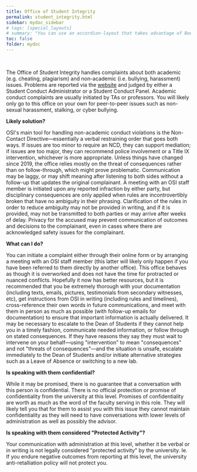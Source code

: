 ```yaml
---
title: Office of Student Integrity
permalink: student_integrity.html
sidebar: mydoc_sidebar
# tags: [special_layouts]
# summary: "You can use an accordion-layout that takes advantage of Bootstrap styling. This is useful for an FAQ page."
toc: false
folder: mydoc
---
```


<p>&nbsp;</p>

<p>The Office of Student Integrity handles complaints about both academic (e.g. cheating, plagiarism) and non-academic (i.e. bullying, harassment) issues. Problems are reported via the <a href="https://osi.gatech.edu/">website</a> and judged by either a Student Conduct Administrator or a Student Conduct Panel. Academic conduct complaints are usually initiated by TAs or professors. You will likely only go to this office on your own for peer-to-peer issues such as non-sexual harassment, stalking, or cyber bullying.</p>

<p><b>Likely solution?</b></p>
   <p>OSI's main tool for handling non-academic conduct violations is the Non-Contact Directive—essentially a verbal restraining order that goes both ways. If issues are too minor to require an NCD, they can support mediation; if issues are too major, they can recommend police involvement or a Title IX intervention, whichever is more appropriate. Unless things have changed since 2019, the office relies mostly on the threat of consequences rather than on follow-through, which might prove problematic. Communication may be laggy, or may shift meaning after listening to both sides without a follow-up that updates the original complainant. A meeting with an OSI staff member is initiated upon any reported infraction by either party, but disciplinary consequences are only applied when rules are incontrovertibly broken that have no ambiguity in their phrasing. Clarification of the rules in order to reduce ambiguity may not be provided in writing, and if it is provided, may not be transmitted to both parties or may arrive after weeks of delay. Privacy for the accused may prevent communication of outcomes and decisions to the complainant, even in cases where there are acknowledged safety issues for the complainant.</p>

<p><b>What can I do?</b></p>
   <p>You can initiate a complaint either through their online form or by arranging a meeting with an OSI staff member (this latter will likely only happen if you have been referred to them directly by another office). This office behaves as though it is overworked and does not have the time for protracted or nuanced conflicts. Hopefully it now has better resources, but it is recommended that you be extremely thorough with your documentation (including texts, emails, pictures, testimonials from secondary witnesses, etc), get instructions from OSI in writing (including rules and timelines), cross-reference their own words in future communications, and meet with them in person as much as possible (with follow-up emails for documentation) to ensure that important information is actually delivered. It may be necessary to escalate to the Dean of Students if they cannot help you in a timely fashion, communicate needed information, or follow through on stated consequences. If they have reasons they say they must wait to intervene on your behalf—using "intervention" to mean "consequences" and not "threats of consequences"—and the situation is unsafe, escalate immediately to the Dean of Students and/or initiate alternative strategies such as a Leave of Absence or switching to a new lab.</p>

<p><b>Is speaking with them confidential?</b></p>
   <p class="answer">While it may be promised, there is no guarantee that a conversation with this person is confidential. There is no official protection or promise of confidentiality from the university at this level. Promises of confidentiality are worth as much as the word of the faculty serving in this role. They will likely tell you that for them to assist you with this issue they cannot maintain confidentiality as they will need to have conversations with lower levels of administration as well as possibly the advisor.</p>

<p><b>Is speaking with them considered "Protected Activity"?</b></p>
   <p class="answer">Your communication with administration at this level, whether it be verbal or in writing is not legally considered "protected activity" by the university. Ie. If you endure negative outcomes from reporting at this level, the university anti-retalliation policy will not protect you.</p>

<script>
    if(location.hash !== null && location.hash !== "")
    {
        var url = location.hash.endsWith("-1") ? location.hash.substring(0, location.hash.length-2) : location.hash;
        $(url + ".collapse").collapse("show");
    }
</script>